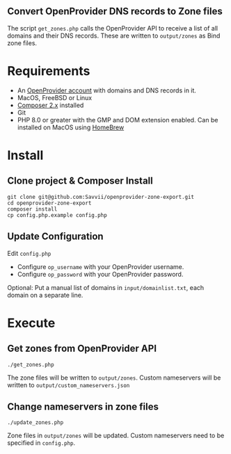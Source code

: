 Convert OpenProvider DNS records to Zone files
---

The script `get_zones.php` calls the OpenProvider API to receive a list of all domains and their DNS records.
These are written to `output/zones` as Bind zone files.

# Requirements
- An [OpenProvider account](https://cp.openprovider.eu/dashboard/) with domains and DNS records in it.
- MacOS, FreeBSD or Linux
- [Composer 2.x](https://getcomposer.org/download/) installed
- Git
- PHP 8.0 or greater with the GMP and DOM extension enabled. Can be installed on MacOS using [HomeBrew](https://brew.sh/)

# Install
## Clone project & Composer Install
```
git clone git@github.com:Savvii/openprovider-zone-export.git
cd openprovider-zone-export
composer install
cp config.php.example config.php
```

## Update Configuration
Edit `config.php`
- Configure `op_username` with your OpenProvider username.
- Configure `op_password` with your OpenProvider password.

Optional: Put a manual list of domains in `input/domainlist.txt`, each domain on a separate line.

# Execute
## Get zones from OpenProvider API
```
./get_zones.php
```
The zone files will be written to `output/zones`.
Custom nameservers will be written to `output/custom_nameservers.json`

## Change nameservers in zone files
```
./update_zones.php
```
Zone files in `output/zones` will be updated.
Custom nameservers need to be specified in `config.php`.